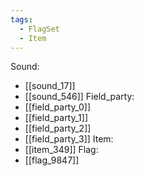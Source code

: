 ```yaml
---
tags:
  - FlagSet
  - Item
---
```

Sound:
- [[sound_17]]
- [[sound_546]]
Field_party:
- [[field_party_0]]
- [[field_party_1]]
- [[field_party_2]]
- [[field_party_3]]
Item:
- [[item_349]]
Flag:
- [[flag_9847]]
